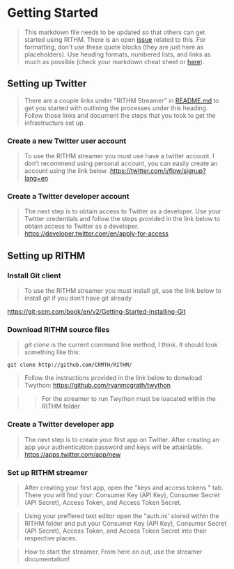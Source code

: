 # Getting Started
> This markdown file needs to be updated so that others can get started using RITHM. There is an open [issue](https://github.com/CRMTH/RITHM/issues/12) related to this. For formatting, don't use these quote blocks (they are just here as placeholders). Use heading formats, numbered lists, and links as much as possible (check your markdown cheat sheet or [here](https://github.com/adam-p/markdown-here/wiki/Markdown-Cheatsheet)).

## Setting up Twitter
> There are a couple links under "RITHM Streamer" in [README.md](https://github.com/CRMTH/RITHM/blob/master/README.md) to get you started with outlining the processes under this heading. Follow those links and document the steps that you took to get the infrastructure set up.

### Create a new Twitter user account

> To use the RITHM streamer you must use have a twitter account. I don’t recommend using personal account, you can easily create an account using the link below
.https://twitter.com/i/flow/signup?lang=en

### Create a Twitter developer account

> The next step is to obtain access to Twitter as a developer. Use your Twitter credentials and follow the steps provided in the link below to obtain access to Twitter as a developer.
> https://developer.twitter.com/en/apply-for-access

## Setting up RITHM

### Install Git client 

> To use the RITHM streamer you must install git, use the link below to install git if you don’t have git already

https://git-scm.com/book/en/v2/Getting-Started-Installing-Git

### Download RITHM source files

> _git clone_ is the current command line method, I think. It should look something like this:

```git clone http://github.com/CRMTH/RITHM/```

> Follow the instructions provided in the link below to donwload Twython: 
> https://github.com/ryanmcgrath/twython

>> For the streamer to run Twython must be loacated within the RITHM folder 

### Create a Twitter developer app

> The next step is to create your first app on Twitter. After creating an app your authentication password and keys will be attainlable.
> https://apps.twitter.com/app/new

### Set up RITHM streamer 
  
> After creating your first app, open the "keys and access tokens " tab. There you will find your: Consumer Key (API Key),
Consumer Secret (API Secret), Access Token, and Access Token Secret.

> Using your preffered text editor open the "auth.ini' stored within the RITHM folder and put your Consumer Key (API Key),
Consumer Secret (API Secret), Access Token, and Access Token Secret into their respective places.

> How to start the streamer. From here on out, use the streamer documentation!
